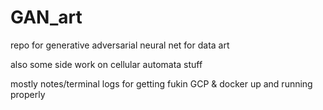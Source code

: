 # GAN_art
repo for generative adversarial neural net for data art

also some side work on cellular automata stuff

mostly notes/terminal logs for getting fukin GCP & docker up and running properly